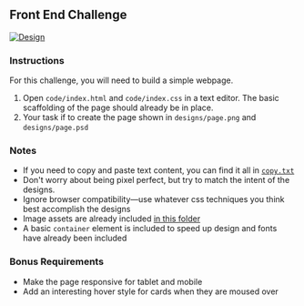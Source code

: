 ## Front End Challenge

[![Design](https://raw.githubusercontent.com/qualialabs/fed-challenge/master/designs/thumbnail.jpg)](https://raw.githubusercontent.com/qualialabs/fed-challenge/master/designs/page.jpg)

### Instructions
For this challenge, you will need to build a simple webpage.

1) Open `code/index.html` and `code/index.css` in a text editor. The basic scaffolding of the page should already be in place.
2) Your task if to create the page shown in `designs/page.png` and `designs/page.psd`

### Notes
* If you need to copy and paste text content, you can find it all in [`copy.txt`](https://github.com/qualialabs/fed-challenge/blob/master/copy.txt)
* Don't worry about being pixel perfect, but try to match the intent of the designs.
* Ignore browser compatibility—use whatever css techniques you think best accomplish the designs
* Image assets are already included [in this folder](https://github.com/qualialabs/fed-challenge/tree/master/code/images)
* A basic `container` element is included to speed up design and fonts have already been included

### Bonus Requirements
* Make the page responsive for tablet and mobile
* Add an interesting hover style for cards when they are moused over
